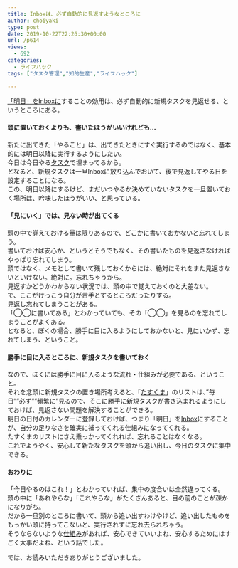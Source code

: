 ```yaml
---
title: Inboxは、必ず自動的に見返すようなところに
author: choiyaki
type: post
date: 2019-10-22T22:26:30+00:00
url: /p614
views:
  - 692
categories:
  - ライフハック
tags: ["タスク管理","知的生産","ライフハック"]

---
```

[「明日」をInboxに][1]することの効用は、必ず自動的に新規タスクを見返せる、というところにある。

#### 頭に置いておくよりも、書いたほうがいいけれども…

新たに出てきた「やること」は、出てきたときにすぐ実行するのではなく、基本的には明日以降に実行するようにしたい。  
今日は今日やる[タスク][2]で埋まってるから。  
となると、新規タスクは一旦Inboxに放り込んでおいて、後で見返してやる日を設定することになる。  
この、明日以降にするけど、まだいつやるか決めていないタスクを一旦置いておく場所は、吟味したほうがいい、と思っている。

#### 「見にいく」では、見ない時が出てくる

頭の中で覚えておける量は限りあるので、どこかに書いておかないと忘れてしまう。  
書いておけば安心か、というとそうでもなく、その書いたものを見返さなければやっぱり忘れてしまう。  
頭ではなく、メモとして書いて残しておくからには、絶対にそれをまた見返さないといけない。絶対に。忘れちゃうから。  
見返すかどうかわからない状況では、頭の中で覚えておくのと大差ない。  
で、ここがけっこう自分が苦手とするところだったりする。  
見返し忘れてしまうことがある。  
「◯◯に書いてある」とわかっていても、その「◯◯」を見るのを忘れてしまうことがよくある。  
となると、ぼくの場合、勝手に目に入るようにしておかないと、見にいかず、忘れてしまう、ということ。

#### 勝手に目に入るところに、新規タスクを書いておく

なので、ぼくには勝手に目に入るような流れ・仕組みが必要である、ということ。  
それを念頭に新規タスクの置き場所考えると、「[たすくま][3]」のリストは、”毎日””必ず””頻繁に”見るので、そこに勝手に新規タスクが書き込まれるようにしておけば、見返さない問題を解決することができる。  
明日の日付のカレンダーに登録しておけば、つまり「明日」を[Inbox][4]にすることが、自分の足りなさを確実に補ってくれる仕組みになってくれる。  
たすくまのリストにさえ乗っかってくれれば、忘れることはなくなる。  
これでようやく、安心して新たなタスクを頭から追い出し、今日のタスクに集中できる。

#### おわりに

「今日やるのはこれ！」とわかっていれば、集中の度合いは全然違ってくる。  
頭の中に「あれやらな」「これやらな」がたくさんあると、目の前のことが疎かになりがち。  
だから一旦別のところに書いて、頭から追い出すわけやけど、追い出したものをもっかい頭に持ってこないと、実行されずに忘れ去られちゃう。  
そうならないような[仕組み][5]があれば、安心できていいよね、安心するためにはすごく大事だよね、という話でした。

では、お読みいただきありがとうございました。

 [1]: https://choiyaki.com/?p=609
 [2]: https://scrapbox.io/choiyaki-hondana/%E3%82%BF%E3%82%B9%E3%82%AF
 [3]: https://scrapbox.io/choiyaki-hondana/%E3%81%9F%E3%81%99%E3%81%8F%E3%81%BE
 [4]: https://scrapbox.io/choiyaki-hondana/Inbox
 [5]: https://scrapbox.io/choiyaki-hondana/%E4%BB%95%E7%B5%84%E3%81%BF